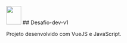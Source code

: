 <img height="50" width="40" src="https://www.themoviedb.org/assets/2/v4/logos/v2/blue_square_1-5bdc75aaebeb75dc7ae79426ddd9be3b2be1e342510f8202baf6bffa71d7f5c4.svg" />
## Desafio-dev-v1
<br>

Projeto desenvolvido com VueJS e JavaScript. 
